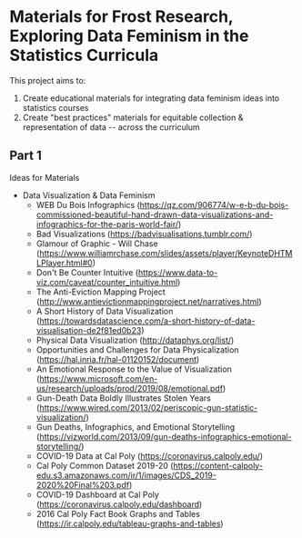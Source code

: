 # Materials for Frost Research, Exploring Data Feminism in the Statistics Curricula

This project aims to: 

1. Create educational materials for integrating data feminism ideas into statistics courses
2. Create "best practices" materials for equitable collection & representation of data -- across the curriculum

## Part 1 

Ideas for Materials

- Data Visualization & Data Feminism 
  * WEB Du Bois Infographics (<https://qz.com/906774/w-e-b-du-bois-commissioned-beautiful-hand-drawn-data-visualizations-and-infographics-for-the-paris-world-fair/>)
  * Bad Visualizations (<https://badvisualisations.tumblr.com/>) 
  * Glamour of Graphic - Will Chase (<https://www.williamrchase.com/slides/assets/player/KeynoteDHTMLPlayer.html#0>)
  * Don't Be Counter Intuitive (<https://www.data-to-viz.com/caveat/counter_intuitive.html>)
  * The Anti-Eviction Mapping Project (<http://www.antievictionmappingproject.net/narratives.html>)
  * A Short History of Data Visualization (<https://towardsdatascience.com/a-short-history-of-data-visualisation-de2f81ed0b23>)
  * Physical Data Visualization (<http://dataphys.org/list/>)
  * Opportunities and Challenges for Data Physicalization (<https://hal.inria.fr/hal-01120152/document>)
  * An Emotional Response to the Value of Visualization (<https://www.microsoft.com/en-us/research/uploads/prod/2019/08/emotional.pdf>)
  * Gun-Death Data Boldly Illustrates Stolen Years (<https://www.wired.com/2013/02/periscopic-gun-statistic-visualization/>)
  * Gun Deaths, Infographics, and Emotional Storytelling (<https://vizworld.com/2013/09/gun-deaths-infographics-emotional-storytelling/>)
  * COVID-19 Data at Cal Poly (<https://coronavirus.calpoly.edu/>)
  * Cal Poly Common Dataset 2019-20 (<https://content-calpoly-edu.s3.amazonaws.com/ir/1/images/CDS_2019-2020%20Final%203.pdf>)
  * COVID-19 Dashboard at Cal Poly (<https://coronavirus.calpoly.edu/dashboard>)
  * 2016 Cal Poly Fact Book Graphs and Tables (<https://ir.calpoly.edu/tableau-graphs-and-tables>)
